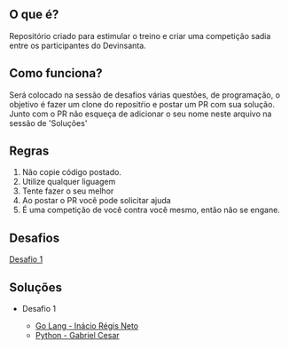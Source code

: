 ## O que é?

Repositório criado para estimular o treino e criar uma competição sadia entre os participantes do Devinsanta.

## Como funciona?

Será colocado na sessão de desafios várias questões, de programação, o objetivo é fazer um clone do repositŕio e postar um PR com sua solução.
Junto com o PR não esqueça de adicionar o seu nome neste arquivo na sessão de 'Soluções'

## Regras

1. Não copie código postado.
2. Utilize qualquer liguagem
3. Tente fazer o seu melhor
4. Ao postar o PR você pode solicitar ajuda
5. É uma competição de você contra você mesmo, então não se engane.

## Desafios

[Desafio 1](https://github.com/aryrabelo/Devinsanta-Challenge/blob/master/Desafio%201/Desafio%201.md)


## Soluções

* Desafio 1

  * [Go Lang - Inácio Régis Neto](https://github.com/inacio/Devinsanta-Challenge/tree/master/Desafio%201/Go-Inacio)
  * [Python - Gabriel Cesar](https://github.com/gabrielcesar/Devinsanta-Challenge/tree/master/Desafio%201/python_gabrielcesar)


